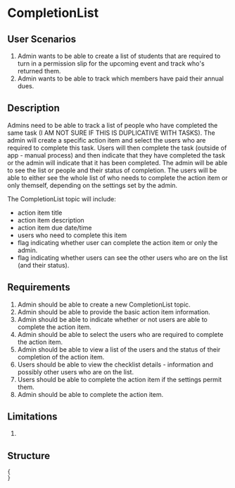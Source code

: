 CompletionList
==============

User Scenarios
--------------
1. Admin wants to be able to create a list of students that are required to turn in a permission slip for the upcoming event and track who's returned them.
2. Admin wants to be able to track which members have paid their annual dues.

Description
-----------
Admins need to be able to track a list of people who have completed the same task (I AM NOT SURE IF THIS IS DUPLICATIVE WITH TASKS).  The admin will create a specific action item and select the users who are required to complete this task.  Users will then complete the task (outside of app - manual process) and then indicate that they have completed the task or the admin will indicate that it has been completed.  The admin will be able to see the list or people and their status of completion.  The users will be able to either see the whole list of who needs to complete the action item or only themself, depending on the settings set by the admin.

The CompletionList topic will include:
- action item title
- action item description
- action item due date/time
- users who need to complete this item
- flag indicating whether user can complete the action item or only the admin.
- flag indicating whether users can see the other users who are on the list (and their status).

Requirements
------------
1. Admin should be able to create a new CompletionList topic.
2. Admin should be able to provide the basic action item information.
3. Admin should be able to indicate whether or not users are able to complete the action item.
4. Admin should be able to select the users who are required to complete the action item.
5. Admin should be able to view a list of the users and the status of their completion of the action item.
6. Users should be able to view the checklist details - information and possibly other users who are on the list.
7. Users should be able to complete the action item if the settings permit them.
8. Admin should be able to complete the action item.

Limitations
-----------
1. 

Structure
---------
```
{
}
```
